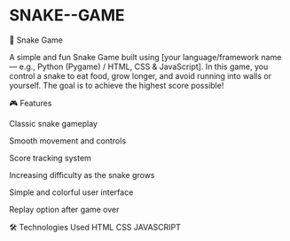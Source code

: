 # SNAKE--GAME
🐍 Snake Game

A simple and fun Snake Game built using [your language/framework name — e.g., Python (Pygame) / HTML, CSS & JavaScript].
In this game, you control a snake to eat food, grow longer, and avoid running into walls or yourself. The goal is to achieve the highest score possible!

🎮 Features

Classic snake gameplay

Smooth movement and controls

Score tracking system

Increasing difficulty as the snake grows

Simple and colorful user interface

Replay option after game over

🛠️ Technologies Used
 HTML CSS JAVASCRIPT
